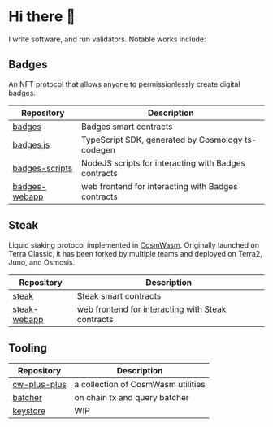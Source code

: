 # Hi there 👋

I write software, and run validators. Notable works include:

## Badges

An NFT protocol that allows anyone to permissionlessly create digital badges.

| Repository                                                         | Description                                          |
| ------------------------------------------------------------------ | ---------------------------------------------------- |
| [badges](https://github.com/steak-enjoyers/badges)                 | Badges smart contracts                               |
| [badges.js](https://github.com/steak-enjoyers/badges.js)           | TypeScript SDK, generated by Cosmology ts-codegen    |
| [badges-scripts](https://github.com/steak-enjoyers/badges-scripts) | NodeJS scripts for interacting with Badges contracts |
| [badges-webapp](https://github.com/steak-enjoyers/badges-webapp)   | web frontend for interacting with Badges contracts   |

## Steak

Liquid staking protocol implemented in [CosmWasm](https://cosmwasm.com/). Originally launched on Terra Classic, it has been forked by multiple teams and deployed on Terra2, Juno, and Osmosis.

| Repository                                                     | Description                                       |
| -------------------------------------------------------------- | ------------------------------------------------- |
| [steak](https://github.com/steak-enjoyers/steak)               | Steak smart contracts                             |
| [steak-webapp](https://github.com/steak-enjoyers/steak-webapp) | web frontend for interacting with Steak contracts |

## Tooling

| Repository                                                     | Description                        |
| -------------------------------------------------------------- | ---------------------------------- |
| [cw-plus-plus](https://github.com/steak-enjoyers/cw-plus-plus) | a collection of CosmWasm utilities |
| [batcher](https://github.com/steak-enjoyers/batcher)           | on chain tx and query batcher      |
| [keystore](https://github.com/steak-enjoyers/keystore)         | WIP                                |
